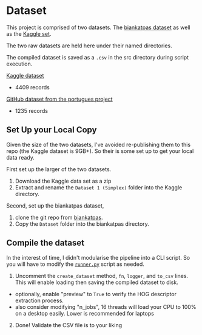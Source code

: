 # Dataset

This project is comprised of two datasets. The [biankatpas dataset](https://github.com/biankatpas/Cracks-and-Potholes-in-Road-Images-Dataset) as well as the [Kaggle set](https://www.kaggle.com/datasets/sovitrath/road-pothole-images-for-pothole-detection?resource=download).

The two raw datasets are held here under their named directories. 

The compiled dataset is saved as a `.csv` in the src directory during script execution.

[Kaggle dataset](https://www.kaggle.com/datasets/sovitrath/road-pothole-images-for-pothole-detection?select=PotholeDataset.pdf )

* 4409 records

[GitHub dataset from the portugues project](https://github.com/biankatpas/Cracks-and-Potholes-in-Road-Images-Dataset)

* 1235 records 

## Set Up your Local Copy

Given the size of the two datasets, I've avoided re-publishing them to this repo (the Kaggle dataset is 9GB+). So their is some set up to get your local data ready.

First set up the larger of the two datasets.

1. Download the Kaggle data set as a zip
2. Extract and rename the `Dataset 1 (Simplex)` folder into the Kaggle directory.

Second, set up the biankatpas dataset,

1. clone the git repo from [biankatpas](https://github.com/biankatpas/Cracks-and-Potholes-in-Road-Images-Dataset).
2. Copy the `Dataset` folder into the biankatpas directory.

## Compile the dataset

In the interest of time, I didn't modularise the pipeline into a CLI script. So you will have to modify the [`runner.py`](/src/runner.py) script as needed.

1. Uncomment the `create_dataset` method, `fn`, `logger`, and `to_csv` lines. This will enable loading then saving the compiled dataset to disk.
  * optionally, enable "preview" to `True` to verify the HOG descriptor extraction process.
  * also consider modifying "n_jobs", 16 threads will load your CPU to 100% on a desktop easily. Lower is recommended for laptops
2. Done! Validate the CSV file is to your liking

